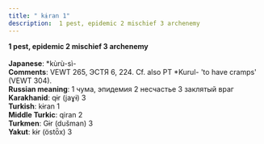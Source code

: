 ```yaml
---
title: " kɨran 1"
description:  1 pest, epidemic 2 mischief 3 archenemy
---
```

<strong> 1 pest, epidemic 2 mischief 3 archenemy</strong><br><br>
<strong>Japanese</strong>:  *kùrù-sì-<br>
<strong>Comments</strong>:  VEWT 265, ЭСТЯ 6, 224. Cf. also PT *Kurul- 'to have cramps' (VEWT 304).<br>
<strong>Russian meaning</strong>:  1 чума, эпидемия 2 несчастье 3 заклятый враг<br>
<strong>Karakhanid</strong>:  qɨr (jaɣɨ) 3<br>
<strong>Turkish</strong>:  kɨran 1<br>
<strong>Middle Turkic</strong>:  qiran 2<br>
<strong>Turkmen</strong>:  Gɨr (dušman) 3<br>
<strong>Yakut</strong>:  kɨr (östȫx) 3<br>


